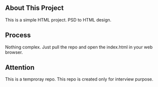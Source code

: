 ## About This Project

This is a simple HTML project. PSD to HTML design.

## Process
Nothing complex. Just pull the repo and open the index.html in your web browser.

## Attention

This is a temproray repo. This repo is created only for interview purpose.